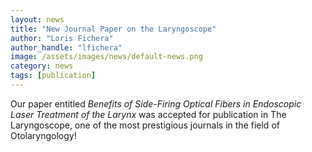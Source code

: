 ```yaml
---
layout: news
title: "New Journal Paper on the Laryngoscope"
author: "Loris Fichera"
author_handle: "lfichera"
image: /assets/images/news/default-news.png
category: news
tags: [publication]
---
```


Our paper entitled _Benefits of Side-Firing Optical Fibers in Endoscopic Laser Treatment of the Larynx_ was accepted for publication in The Laryngoscope, one of the most prestigious journals in the field of Otolaryngology!
